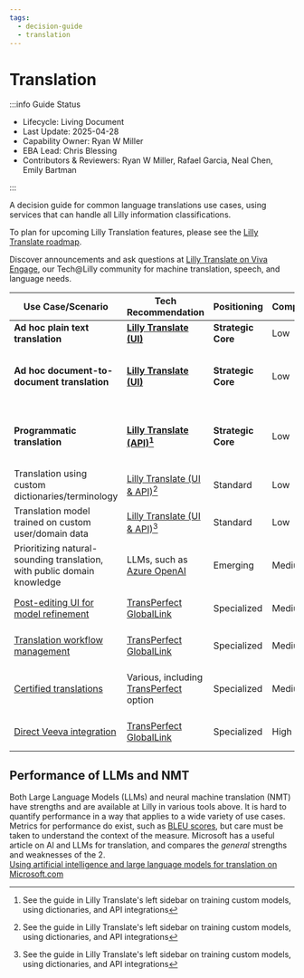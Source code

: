 ```yaml
---
tags:
  - decision-guide
  - translation
---
```


# Translation

:::info Guide Status

- Lifecycle: Living Document
- Last Update: 2025-04-28
- Capability Owner: Ryan W Miller
- EBA Lead: Chris Blessing
- Contributors & Reviewers: Ryan W Miller, Rafael Garcia, Neal Chen, Emily Bartman

:::

A decision guide for common language translations use cases, using services that can handle all Lilly information
classifications.

To plan for upcoming Lilly Translation features, please see the
[Lilly Translate roadmap](https://collab.lilly.com/:f:/r/sites/EnterpriseData2/Shared%20Documents/Ent%20Data%20Roadmaps).

Discover announcements and ask questions at
<ExternalLink>[Lilly Translate on Viva Engage](https://engage.cloud.microsoft/main/groups/eyJfdHlwZSI6Ikdyb3VwIiwiaWQiOiIxNDg4NzQ1MTAzMzYifQ/all)</ExternalLink>,
our Tech@Lilly community for machine translation, speech, and language needs.

| Use Case/Scenario                                                                                                             | Tech Recommendation                                                            | Positioning        | Complexity | Notable Integration/Interop                                      | Owning Org/Team       | Next Step                                                                                   |
| ----------------------------------------------------------------------------------------------------------------------------- | ------------------------------------------------------------------------------ | ------------------ | ---------- | ---------------------------------------------------------------- | --------------------- | ------------------------------------------------------------------------------------------- |
| **Ad hoc plain text translation**                                                                                             | **[Lilly Translate (UI)](https://language.lilly.com/translate)**               | **Strategic Core** | Low        |                                                                  | Enterprise Data       | [Use](https://language.lilly.com/translate)                                                 |
| **Ad hoc document-to-document translation**                                                                                   | **[Lilly Translate (UI)](https://language.lilly.com/translate)**               | **Strategic Core** | Low        | Word, Excel, PowerPoint, PDF, TXT, CSV, Markdown, HTML, or XLIFF | Enterprise Data       | [Use](https://language.lilly.com/translate)                                                 |
| **Programmatic translation**                                                                                                  | **[Lilly Translate (API)](https://language.lilly.com/Guide)[^1]**              | **Strategic Core** | Low        | APIs, includes document support                                  | Enterprise Data       | [Request API access](https://language.lilly.com/)<br /> _(see Lilly Translate page footer)_ |
| Translation using custom dictionaries/terminology                                                                             | [Lilly Translate (UI & API)](https://language.lilly.com/Guide)[^1]             | Standard           | Low        | APIs                                                             | Enterprise Data       | [Engage with Enterprise Data](mailto:LillyTranslate@lilly.com)                              |
| Translation model trained on custom user/domain data                                                                          | [Lilly Translate (UI & API)](https://language.lilly.com/Guide)[^1]             | Standard           | Low        | APIs                                                             | Enterprise Data       | [Engage with Enterprise Data](mailto:LillyTranslate@lilly.com)                              |
| Prioritizing natural-sounding translation, with public domain knowledge                                                       | LLMs, such as [Azure OpenAI](https://cloud.lilly.com/lcs/)                     | Emerging           | Medium     | APIs                                                             | AI                    | [Register AI Idea](https://ai.lilly.com/)                                                   |
| [Post-editing UI for model refinement](https://www.transperfect.com/blog/improving-machine-translation-post-editing-workflow) | [TransPerfect GlobalLink](https://globallink.transperfect.com/)                | Specialized        | Medium     |                                                                  | Enterprise Data & LRL | Contact [Lilly Translate for onboarding](mailto:LillyTranslate@lilly.com)                   |
| [Translation workflow management](https://globallink.transperfect.com/solutions/translation-workflow-management)              | [TransPerfect GlobalLink](https://globallink.transperfect.com/)                | Specialized        | Medium     |                                                                  | Enterprise Data & LRL | Contact [Lilly Translate for onboarding](mailto:LillyTranslate@lilly.com)                   |
| [Certified translations](https://www.atanet.org/client-assistance/what-is-a-certified-translation/)                           | Various, including [TransPerfect](https://globallink.transperfect.com/) option | Specialized        | Medium     |                                                                  | Various               | Contact your Area Architect & Procurement                                                   |
| [Direct Veeva integration](https://www.transperfect.com/content-connector)                                                    | [TransPerfect GlobalLink](https://globallink.transperfect.com/)                | Specialized        | High       | Veeva                                                            | Enterprise Data & LRL | Contact [Lilly Translate for onboarding](mailto:LillyTranslate@lilly.com)                   |

## Performance of LLMs and NMT

Both Large Language Models (LLMs) and neural machine translation (NMT) have strengths and are available at Lilly in
various tools above. It is hard to quantify performance in a way that applies to a wide variety of use cases. Metrics
for performance do exist, such as
[BLEU scores](https://learn.microsoft.com/en-us/azure/ai-services/translator/custom-translator/concepts/bleu-score), but
care must be taken to understand the context of the measure. Microsoft has a useful article on AI and LLMs for
translation, and compares the _general_ strengths and weaknesses of the 2.\
[Using artificial intelligence and large language models for translation on Microsoft.com](https://learn.microsoft.com/en-us/globalization/localization/ai/ai-and-llms-for-translation)

[^1]:
    See the guide in Lilly Translate's left sidebar on training custom models, using dictionaries, and API integrations
